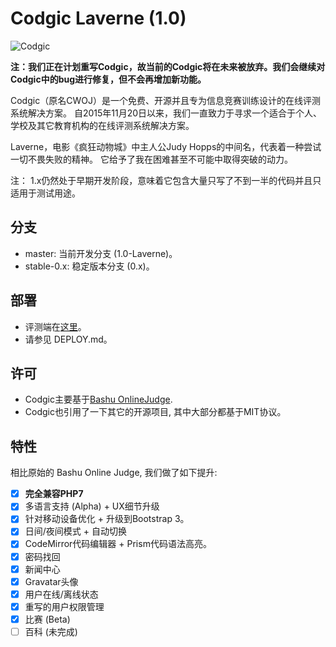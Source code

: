 # Codgic Laverne (1.0)

![Codgic](https://raw.githubusercontent.com/Codgic/codgic-web-legacy/master/web/public/assets/res/codgic.png)

**注：我们正在计划重写Codgic，故当前的Codgic将在未来被放弃。我们会继续对Codgic中的bug进行修复，但不会再增加新功能。**

Codgic（原名CWOJ）是一个免费、开源并且专为信息竞赛训练设计的在线评测系统解决方案。 自2015年11月20日以来，我们一直致力于寻求一个适合于个人、学校及其它教育机构的在线评测系统解决方案。

Laverne，电影《疯狂动物城》中主人公Judy Hopps的中间名，代表着一种尝试一切不畏失败的精神。 它给予了我在困难甚至不可能中取得突破的动力。

注： 1.x仍然处于早期开发阶段，意味着它包含大量只写了不到一半的代码并且只适用于测试用途。
​     
## 分支
- master: 当前开发分支 (1.0-Laverne)。
- stable-0.x: 稳定版本分支 (0.x)。

## 部署
- 评测端在[这里](https://github.com/CDFLS/cwoj_daemon)。
- 请参见 DEPLOY.md。

## 许可
- Codgic主要基于[Bashu OnlineJudge](https://github.com/593141477/bashu-onlinejudge).
- Codgic也引用了一下其它的开源项目, 其中大部分都基于MIT协议。

## 特性
相比原始的 Bashu Online Judge, 我们做了如下提升:
- [x] <b>完全兼容PHP7</b>
- [x] 多语言支持 (Alpha) + UX细节升级
- [x] 针对移动设备优化 + 升级到Bootstrap 3。
- [x] 日间/夜间模式 + 自动切换
- [x] CodeMirror代码编辑器 + Prism代码语法高亮。
- [x] 密码找回    
- [x] 新闻中心
- [x] Gravatar头像
- [x] 用户在线/离线状态    
- [x] 重写的用户权限管理  
- [x] 比赛 (Beta) 
- [ ] 百科 (未完成)
